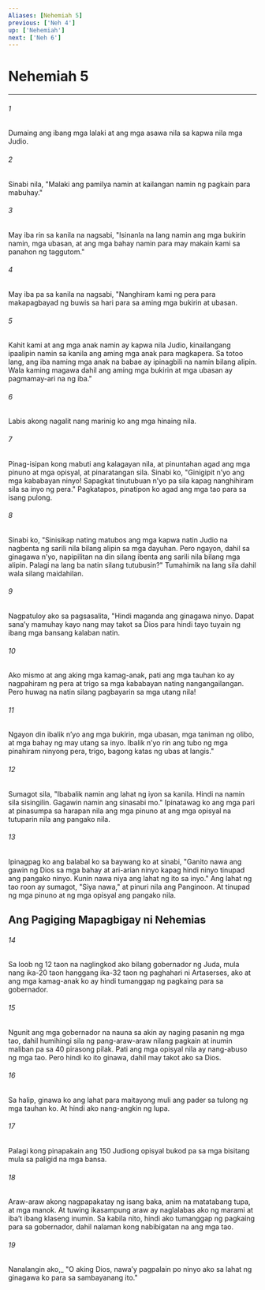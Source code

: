 ```yaml
---
Aliases: [Nehemiah 5]
previous: ['Neh 4']
up: ['Nehemiah']
next: ['Neh 6']
---
```

# Nehemiah 5

***






















###### 1 










Dumaing ang ibang mga lalaki at ang mga asawa nila sa kapwa nila mga Judio. 





















###### 2 










Sinabi nila, "Malaki ang pamilya namin at kailangan namin ng pagkain para mabuhay." 





















###### 3 










May iba rin sa kanila na nagsabi, "Isinanla na lang namin ang mga bukirin namin, mga ubasan, at ang mga bahay namin para may makain kami sa panahon ng taggutom." 





















###### 4 










May iba pa sa kanila na nagsabi, "Nanghiram kami ng pera para makapagbayad ng buwis sa hari para sa aming mga bukirin at ubasan. 





















###### 5 










Kahit kami at ang mga anak namin ay kapwa nila Judio, kinailangang ipaalipin namin sa kanila ang aming mga anak para magkapera. Sa totoo lang, ang iba naming mga anak na babae ay ipinagbili na namin bilang alipin. Wala kaming magawa dahil ang aming mga bukirin at mga ubasan ay pagmamay-ari na ng iba." 





















###### 6 










Labis akong nagalit nang marinig ko ang mga hinaing nila. 





















###### 7 










Pinag-isipan kong mabuti ang kalagayan nila, at pinuntahan agad ang mga pinuno at mga opisyal, at pinaratangan sila. Sinabi ko, "Ginigipit nʼyo ang mga kababayan ninyo! Sapagkat tinutubuan nʼyo pa sila kapag nanghihiram sila sa inyo ng pera." Pagkatapos, pinatipon ko agad ang mga tao para sa isang pulong. 





















###### 8 










Sinabi ko, "Sinisikap nating matubos ang mga kapwa natin Judio na nagbenta ng sarili nila bilang alipin sa mga dayuhan. Pero ngayon, dahil sa ginagawa nʼyo, napipilitan na din silang ibenta ang sarili nila bilang mga alipin. Palagi na lang ba natin silang tutubusin?" Tumahimik na lang sila dahil wala silang maidahilan. 





















###### 9 










Nagpatuloy ako sa pagsasalita, "Hindi maganda ang ginagawa ninyo. Dapat sanaʼy mamuhay kayo nang may takot sa Dios para hindi tayo tuyain ng ibang mga bansang kalaban natin. 





















###### 10 










Ako mismo at ang aking mga kamag-anak, pati ang mga tauhan ko ay nagpahiram ng pera at trigo sa mga kababayan nating nangangailangan. Pero huwag na natin silang pagbayarin sa mga utang nila! 





















###### 11 










Ngayon din ibalik nʼyo ang mga bukirin, mga ubasan, mga taniman ng olibo, at mga bahay ng may utang sa inyo. Ibalik nʼyo rin ang tubo ng mga pinahiram ninyong pera, trigo, bagong katas ng ubas at langis." 





















###### 12 










Sumagot sila, "Ibabalik namin ang lahat ng iyon sa kanila. Hindi na namin sila sisingilin. Gagawin namin ang sinasabi mo." Ipinatawag ko ang mga pari at pinasumpa sa harapan nila ang mga pinuno at ang mga opisyal na tutuparin nila ang pangako nila. 





















###### 13 










Ipinagpag ko ang balabal ko sa baywang ko at sinabi, "Ganito nawa ang gawin ng Dios sa mga bahay at ari-arian ninyo kapag hindi ninyo tinupad ang pangako ninyo. Kunin nawa niya ang lahat ng ito sa inyo." Ang lahat ng tao roon ay sumagot, "Siya nawa," at pinuri nila ang Panginoon. At tinupad ng mga pinuno at ng mga opisyal ang pangako nila.

## Ang Pagiging Mapagbigay ni Nehemias 





















###### 14 










Sa loob ng 12 taon na naglingkod ako bilang gobernador ng Juda, mula nang ika-20 taon hanggang ika-32 taon ng paghahari ni Artaserses, ako at ang mga kamag-anak ko ay hindi tumanggap ng pagkaing para sa gobernador. 





















###### 15 










Ngunit ang mga gobernador na nauna sa akin ay naging pasanin ng mga tao, dahil humihingi sila ng pang-araw-araw nilang pagkain at inumin maliban pa sa 40 pirasong pilak. Pati ang mga opisyal nila ay nang-abuso ng mga tao. Pero hindi ko ito ginawa, dahil may takot ako sa Dios. 





















###### 16 










Sa halip, ginawa ko ang lahat para maitayong muli ang pader sa tulong ng mga tauhan ko. At hindi ako nang-angkin ng lupa. 





















###### 17 










Palagi kong pinapakain ang 150 Judiong opisyal bukod pa sa mga bisitang mula sa paligid na mga bansa. 





















###### 18 










Araw-araw akong nagpapakatay ng isang baka, anim na matatabang tupa, at mga manok. At tuwing ikasampung araw ay naglalabas ako ng marami at ibaʼt ibang klaseng inumin. Sa kabila nito, hindi ako tumanggap ng pagkaing para sa gobernador, dahil nalaman kong nabibigatan na ang mga tao. 





















###### 19 










Nanalangin ako,_ "O aking Dios, nawaʼy pagpalain po ninyo ako sa lahat ng ginagawa ko para sa sambayanang ito."
